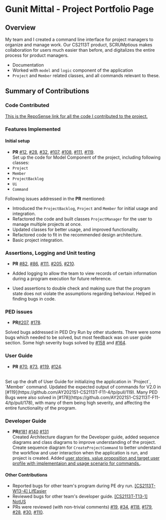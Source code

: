 # Gunit Mittal - Project Portfolio Page

## Overview

My team and I created a command line interface for project managers to organize and manage work.
Our CS2113T product, SCRUMptious makes collaboration for users much easier than before, and digitalizes the entire
 process for product managers.
* Documentation 
* Worked with `model` and `logic` component of the application
* `Project` and `Member` related classes, and all commands relevant to these.
## Summary of Contributions

### Code Contributed
[This is the RepoSense link for all the code I contributed to the project.](https://nus-cs2113-ay2021s1.github.io/tp-dashboard/#breakdown=true&search=gmit22&sort=groupTitle&sortWithin=title&since=2020-09-27&timeframe=commit&mergegroup=&groupSelect=groupByRepos&checkedFileTypes=docs~functional-code~test-code~other&tabOpen=true&tabType=authorship&tabAuthor=gmit22&tabRepo=AY2021S1-CS2113T-F11-4%2Ftp%5Bmaster%5D&authorshipIsMergeGroup=false&authorshipFileTypes=docs~functional-code~test-code~other)

### Features Implemented

#### Initial setup
* **PR** [#12](https://github.com/AY2021S1-CS2113T-F11-4/tp/pull/12),
[#28](https://github.com/AY2021S1-CS2113T-F11-4/tp/pull/28),
[#32](https://github.com/AY2021S1-CS2113T-F11-4/tp/pull/32),
[#107](https://github.com/AY2021S1-CS2113T-F11-4/tp/pull/107),
[#108](https://github.com/AY2021S1-CS2113T-F11-4/tp/pull/108),
[#111](https://github.com/AY2021S1-CS2113T-F11-4/tp/pull/111),
[#119](https://github.com/AY2021S1-CS2113T-F11-4/tp/pull/119).
\
Set up the code for Model Component of the project, including following classes:
* `Project`
* `Member`
* `ProjectBacklog`
* `Ui`
* `Command` 

Following issues addressed in the **PR** mentioned:
* Introduced the `ProjectBacklog`, `Project` and `Member` for initial usage and integration.
* Refactored the code and built classes `ProjectManager` for the user to manage multiple projects at once. 
* Updated classes for better usage, and improved functionality. 
* Refactored code to fit in the recommended design architecture. 
* Basic project integration.
 
### Assertions, Logging and Unit testing
* **PR** [#82](https://github.com/AY2021S1-CS2113T-F11-4/tp/pull/82),
[#86](https://github.com/AY2021S1-CS2113T-F11-4/tp/pull/86),
[#111](https://github.com/AY2021S1-CS2113T-F11-4/tp/pull/111),
[#205](https://github.com/AY2021S1-CS2113T-F11-4/tp/pull/205),
[#210](https://github.com/AY2021S1-CS2113T-F11-4/tp/pull/210).

* Added logging to allow the team to view records of certain information
 during a program execution for future reference.
* Used assertions to double check and making sure that the program state does not violate the assumptions regarding
  behaviour. Helped in finding bugs in code.
  
### PED issues
* **PR**[#207](https://github.com/AY2021S1-CS2113T-F11-4/tp/pull/207),
[#178](https://github.com/AY2021S1-CS2113T-F11-4/tp/pull/178).

Solved bugs addressed in PED Dry Run by other students. There were some bugs which needed to be 
solved, but most feedback was on user guide section. Some high severity bugs solved by [#158](https://github.com/AY2021S1-CS2113T-F11-4/tp/issues/158)
and [#164](https://github.com/AY2021S1-CS2113T-F11-4/tp/issues/164).

### User Guide
* **PR** [#70](https://github.com/AY2021S1-CS2113T-F11-4/tp/pull/70),
[#73](https://github.com/AY2021S1-CS2113T-F11-4/tp/pull/73),
[#119](https://github.com/AY2021S1-CS2113T-F11-4/tp/pull/119),
[#124](https://github.com/AY2021S1-CS2113T-F11-4/tp/pull/124).
<br>
Set up the draft of User Guide for initializing the application in `Project`, `Member`
command. Updated the expected output of commands for V2.0 in 
[#119](https://github.com/AY2021S1-CS2113T-F11-4/tp/pull/119). 
Many PED Bugs were also solved in [#178](https://github.com/AY2021S1-CS2113T-F11-4/tp/pull/178), with many of them
 being high severity, and affecting the entire functionality of the program. 
 
 ### Developer Guide
 * **PR**[#181](https://github.com/AY2021S1-CS2113T-F11-4/tp/pull/181)
 [#140](https://github.com/AY2021S1-CS2113T-F11-4/tp/pull/140)
 [#131](https://github.com/AY2021S1-CS2113T-F11-4/tp/pull/131)
 \
 Created Architecture diagram for the Developer guide, added sequence diagrams and class diagrams to improve
 understanding of the project. Create sequence diagram for `CreateProjectCommand` to better understand the workflow
  and user interaction when the application is run, and project is created. Added [user stories, value proposition and 
  target user profile with implementaion and usage scenario for 
  commands.](https://github.com/AY2021S1-CS2113T-F11-4/tp/pull/140).
  
#### Other Contributions
  * Reported bugs for other team's program during PE dry run. 
  [[CS2113T-W13-4] LifEasier](https://github.com/gmit22/ped/issues)
  * Reviewed bugs for other team's developer guide. [[CS2113T-T13-1] NotUS](https://github.com/nus-cs2113-AY2021S1/tp/pull/15)
  * PRs were reviewed (with non-trivial comments) [#19](https://github.com/AY2021S1-CS2113T-F11-4/tp/pull/19), 
   [#34](https://github.com/AY2021S1-CS2113T-F11-4/tp/pull/34),
   [#118](https://github.com/AY2021S1-CS2113T-F11-4/tp/pull/118),
   [#179](https://github.com/AY2021S1-CS2113T-F11-4/tp/pull/179),
   [#28](https://github.com/AY2021S1-CS2113T-F11-4/tp/pull/28),
   [#30](https://github.com/AY2021S1-CS2113T-F11-4/tp/pull/30),
   [#110](https://github.com/AY2021S1-CS2113T-F11-4/tp/pull/110).
  
    
 






